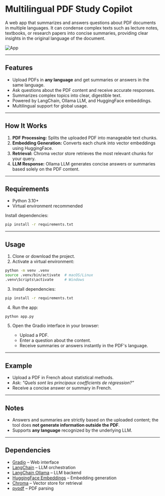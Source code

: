 # Multilingual PDF Study Copilot

A web app that summarizes and answers questions about PDF documents in multiple languages. It can condense complex texts such as lecture notes, textbooks, or research papers into concise summaries, providing clear insights in the original language of the document.

![App](https://raw.githubusercontent.com/JavieraAlmendrasVilla/Files-summarizer/main/Study%Copilot.jpg)

---

## Features

- Upload PDFs in **any language** and get summaries or answers in the same language.
- Ask questions about the PDF content and receive accurate responses.
- Summarizes complex topics into clear, digestible text.
- Powered by LangChain, Ollama LLM, and HuggingFace embeddings.
- Multilingual support for global usage.

---

## How It Works

1. **PDF Processing:** Splits the uploaded PDF into manageable text chunks.  
2. **Embedding Generation:** Converts each chunk into vector embeddings using HuggingFace.  
3. **Retrieval:** Chroma vector store retrieves the most relevant chunks for your query.  
4. **LLM Response:** Ollama LLM generates concise answers or summaries based solely on the PDF content.

---

## Requirements

- Python 3.10+
- Virtual environment recommended

Install dependencies:

```bash
pip install -r requirements.txt
````

---

## Usage

1. Clone or download the project.
2. Activate a virtual environment:

```bash
python -m venv .venv
source .venv/bin/activate  # macOS/Linux
.venv\Scripts\activate     # Windows
```

3. Install dependencies:

```bash
pip install -r requirements.txt
```

4. Run the app:

```bash
python app.py
```

5. Open the Gradio interface in your browser:

   * Upload a PDF.
   * Enter a question about the content.
   * Receive summaries or answers instantly in the PDF's language.

---

## Example

* Upload a PDF in French about statistical methods.
* Ask: *"Quels sont les principaux coefficients de régression?"*
* Receive a concise answer or summary in French.

---

## Notes

* Answers and summaries are strictly based on the uploaded content; the tool does **not generate information outside the PDF**.
* Supports **any language** recognized by the underlying LLM.

---

## Dependencies

* [Gradio](https://gradio.app/) – Web interface
* [LangChain](https://www.langchain.com/) – LLM orchestration
* [LangChain Ollama](https://github.com/langchain-ai/llama) – LLM backend
* [HuggingFace Embeddings](https://huggingface.co/) – Embedding generation
* [Chroma](https://www.trychroma.com/) – Vector store for retrieval
* [pypdf](https://pypdf.readthedocs.io/) – PDF parsing




